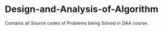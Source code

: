 # Design-and-Analysis-of-Algorithm
Contains all Source codes of Problems being Solved in DAA course .
